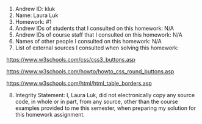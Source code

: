 1) Andrew ID: kluk
2) Name: Laura Luk
3) Homework: #1
4) Andrew IDs of students that I consulted on this homework: N/A
5) Andrew IDs of course staff that I consulted on this homework: N/A
6) Names of other people I consulted on this homework: N/A
7) List of external sources I consulted when solving this homework:

https://www.w3schools.com/css/css3_buttons.asp

https://www.w3schools.com/howto/howto_css_round_buttons.asp

https://www.w3schools.com/html/html_table_borders.asp

8) Integrity Statement: I, Laura Luk, did not electronically copy any 
source code, in whole or in part, from any source, other than the course 
examples provided to me this semester, when preparing my solution for this 
homework assignment.